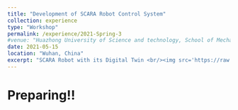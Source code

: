 ```yaml
---
title: "Development of SCARA Robot Control System"
collection: experience
type: "Workshop"
permalink: /experience/2021-Spring-3
#venue: "Huazhong University of Science and technology, School of Mechanical Science & Engineering"
date: 2021-05-15
location: "Wuhan, China"
excerpt: "SCARA Robot with its Digital Twin <br/><img src='https://raw.githubusercontent.com/ShiMiaohui0426/ShiMiaohui0426.github.io/master/_experience/2021-Spring-3/scara.jpg'>"
---
```


# Preparing!!